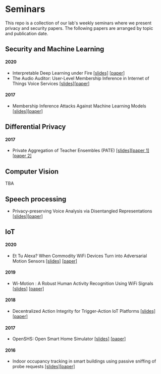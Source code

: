 # Seminars
This repo is a collection of our lab's weekly seminars where we present privacy and security papers.
The following papers are arranged by topic and publication date.

## Security and Machine Learning

#### 2020 
* Interpretable Deep Learning under Fire [[slides]](https://github.com/apss-lab/seminars/blob/main/presentations/zhang_InterpretableDeepLearning_2020.pdf) [[paper]](https://www.usenix.org/conference/usenixsecurity20/presentation/zhang-xinyang)
* The Audio Auditor: User-Level Membership Inference in Internet of Things Voice Services [[slides]](https://github.com/apss-lab/seminars/blob/main/presentations/Miao_audioauditor_2020.pdf)[[paper]](https://arxiv.org/abs/1905.07082)

#### 2017
* Membership Inference Attacks Against Machine Learning Models [[slides]](https://github.com/apss-lab/seminars/blob/main/presentations/Shokri_membershipattack_2017.pdf)[[paper]](https://ieeexplore.ieee.org/document/7958568)


## Differential Privacy
#### 2017 
* Private Aggregation of Teacher Ensembles (PATE) [[slides]](https://github.com/apss-lab/seminars/blob/main/presentations/Papernot_pate_2017.pdf)[[paper 1]](https://arxiv.org/pdf/1610.05755.pdf) [[paper 2]](https://openreview.net/pdf?id=rkZB1XbRZ)

## Computer Vision
TBA

## Speech processing
* Privacy-preserving Voice Analysis via Disentangled Representations [[slides]](https://github.com/apss-lab/seminars/blob/main/presentations/Fernandes_voicedisantenglement_2020.pdf)[[paper]](https://dl.acm.org/doi/10.1145/3411495.3421355)


## IoT
#### 2020 
* Et Tu Alexa? When Commodity WiFi Devices Turn into Adversarial Motion Sensors [[slides]](https://github.com/apss-lab/seminars/blob/main/presentations/Zhu_etualexa_2020.pdf) [[paper]](https://www.ndss-symposium.org/ndss-paper/et-tu-alexa-when-commodity-wifi-devices-turn-into-adversarial-motion-sensors/)
#### 2019
* Wi-Motion : A Robust Human Activity Recognition Using WiFi Signals [[slides]](https://github.com/apss-lab/seminars/blob/main/presentations/Li_wimotion_2019.pdf)
[[paper]](https://ieeexplore.ieee.org/document/8873550)
#### 2018
* Decentralized Action Integrity for Trigger-Action IoT Platforms [[slides]](https://github.com/apss-lab/seminars/blob/main/presentations/Fernandes_actionintegrity_2018.pdf) [[paper]](https://par.nsf.gov/servlets/purl/10067372#:~:text=We%20introduce%20Decentralized%20Action%20Integrity,set%20of%20trigger%2Daction%20rules.) 
#### 2017
* OpenSHS: Open Smart Home Simulator [[slides]](https://github.com/apss-lab/seminars/blob/main/presentations/Alshammari_opensh_2017.pdf) [[paper]](mdpi.com/1424-8220/17/5/1003/htm)
#### 2016
* Indoor occupancy tracking in smart buildings using passive sniffing of probe requests [[slides]](https://github.com/apss-lab/seminars/blob/main/presentations/Vattapparamban_indooroccupancytracking_2016.pdf)[[paper]](https://ieeexplore.ieee.org/document/7503761)

